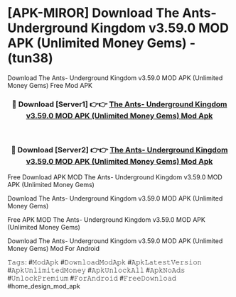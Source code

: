 # [APK-MIROR] Download The Ants- Underground Kingdom v3.59.0 MOD APK (Unlimited Money Gems) - (tun38)
Download The Ants- Underground Kingdom v3.59.0 MOD APK (Unlimited Money Gems) Free Mod APK

<div align="center">
<h3>🔴 Download [Server1] 👉👉 <a href="https://apk-comot.site?title=The_Ants-_Underground_Kingdom_v3.59.0_MOD_APK_(Unlimited_Money_Gems)">The Ants- Underground Kingdom v3.59.0 MOD APK (Unlimited Money Gems) Mod Apk</a></h3><br>

<h3>🔴 Download [Server2] 👉👉 <a href="https://apk-comot.site?title=The_Ants-_Underground_Kingdom_v3.59.0_MOD_APK_(Unlimited_Money_Gems)">The Ants- Underground Kingdom v3.59.0 MOD APK (Unlimited Money Gems) Mod Apk</a></h3>
</div>


Free Download APK MOD The Ants- Underground Kingdom v3.59.0 MOD APK (Unlimited Money Gems)

Download The Ants- Underground Kingdom v3.59.0 MOD APK (Unlimited Money Gems) 

Free APK MOD The Ants- Underground Kingdom v3.59.0 MOD APK (Unlimited Money Gems) 

Download The Ants- Underground Kingdom v3.59.0 MOD APK (Unlimited Money Gems) Mod For Android

𝚃𝚊𝚐𝚜: #𝙼𝚘𝚍𝙰𝚙𝚔 #𝙳𝚘𝚠𝚗𝚕𝚘𝚊𝚍𝙼𝚘𝚍𝙰𝚙𝚔 #𝙰𝚙𝚔𝙻𝚊𝚝𝚎𝚜𝚝𝚅𝚎𝚛𝚜𝚒𝚘𝚗 #𝙰𝚙𝚔𝚄𝚗𝚕𝚒𝚖𝚒𝚝𝚎𝚍𝙼𝚘𝚗𝚎𝚢 #𝙰𝚙𝚔𝚄𝚗𝚕𝚘𝚌𝚔𝙰𝚕𝚕 #𝙰𝚙𝚔𝙽𝚘𝙰𝚍𝚜 #𝚄𝚗𝚕𝚘𝚌𝚔𝙿𝚛𝚎𝚖𝚒𝚞𝚖 #𝙵𝚘𝚛𝙰𝚗𝚍𝚛𝚘𝚒𝚍 #𝙵𝚛𝚎𝚎𝙳𝚘𝚠𝚗𝚕𝚘𝚊𝚍 #home_design_mod_apk